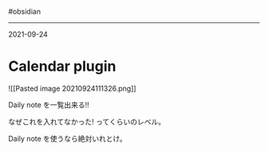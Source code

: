 #obsidian 

---
2021-09-24

# Calendar plugin

![[Pasted image 20210924111326.png]]

Daily note を一覧出来る!! 

なぜこれを入れてなかった! ってくらいのレベル。

Daily note を使うなら絶対いれとけ。